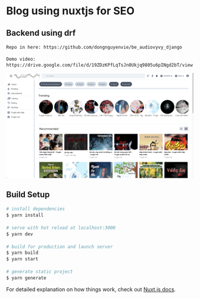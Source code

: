 # Blog using nuxtjs for SEO

## Backend using drf
```
Repo in here: https://github.com/dongnguyenvie/be_audiovyvy_django

Demo video: https://drive.google.com/file/d/19ZDzKPfLqTsJn0Ukjq9805u6pINgd2bT/view
```
![Screenshot](/static/sreenshot-demo.png)
## Build Setup

```bash
# install dependencies
$ yarn install

# serve with hot reload at localhost:3000
$ yarn dev

# build for production and launch server
$ yarn build
$ yarn start

# generate static project
$ yarn generate
```

For detailed explanation on how things work, check out [Nuxt.js docs](https://nuxtjs.org).
